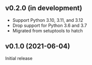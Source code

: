 v0.2.0 (in development)
-----------------------
- Support Python 3.10, 3.11, and 3.12
- Drop support for Python 3.6 and 3.7
- Migrated from setuptools to hatch

v0.1.0 (2021-06-04)
-------------------
Initial release
